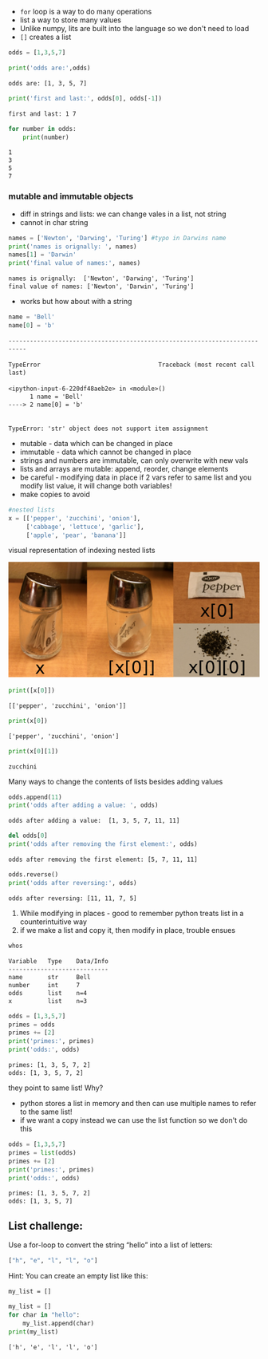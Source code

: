 
* `for` loop is a way to do many operations
* list a way to store many values
* Unlike numpy, lits are built into the language so we don't need to load 
* `[]` creates a list


```python
odds = [1,3,5,7]
```


```python
print('odds are:',odds)
```

    odds are: [1, 3, 5, 7]



```python
print('first and last:', odds[0], odds[-1])
```

    first and last: 1 7



```python
for number in odds:
    print(number)
```

    1
    3
    5
    7


### mutable and immutable objects
* diff in strings and lists: we can change vales in a list, not string
* cannot in char string


```python
names = ['Newton', 'Darwing', 'Turing'] #typo in Darwins name
print('names is orignally: ', names)
names[1] = 'Darwin'
print('final value of names:', names)
```

    names is orignally:  ['Newton', 'Darwing', 'Turing']
    final value of names: ['Newton', 'Darwin', 'Turing']


* works but how about with a string


```python
name = 'Bell'
name[0] = 'b'
```


    ---------------------------------------------------------------------------

    TypeError                                 Traceback (most recent call last)

    <ipython-input-6-220df48aeb2e> in <module>()
          1 name = 'Bell'
    ----> 2 name[0] = 'b'
    

    TypeError: 'str' object does not support item assignment


* mutable - data which can be changed in place
* immutable - data which cannot be changed in place 
* strings and numbers are immutable, can only overwrite with new vals
* lists and arrays are mutable: append, reorder, change elements
* be careful - modifying data in place if 2 vars refer to same list and you modify list value, it will change both variables! 
* make copies to avoid


```python
#nested lists
x = [['pepper', 'zucchini', 'onion'],
     ['cabbage', 'lettuce', 'garlic'],
     ['apple', 'pear', 'banana']]
```

visual representation of indexing nested lists

![accessing nested lists](img/indexing_lists_python.png)


```python
print([x[0]])
```

    [['pepper', 'zucchini', 'onion']]



```python
print(x[0])
```

    ['pepper', 'zucchini', 'onion']



```python
print(x[0][1])
```

    zucchini


Many ways to change the contents of lists besides adding values


```python
odds.append(11)
print('odds after adding a value: ', odds)
```

    odds after adding a value:  [1, 3, 5, 7, 11, 11]



```python
del odds[0]
print('odds after removing the first element:', odds)
```

    odds after removing the first element: [5, 7, 11, 11]



```python
odds.reverse()
print('odds after reversing:', odds)
```

    odds after reversing: [11, 11, 7, 5]


1. While modifying in places - good to remember python treats list in a counterintuitive way
2. if we make a list and copy it, then modify in place, trouble ensues


```python
whos
```

    Variable   Type    Data/Info
    ----------------------------
    name       str     Bell
    number     int     7
    odds       list    n=4
    x          list    n=3



```python
odds = [1,3,5,7]
primes = odds
primes += [2]
print('primes:', primes)
print('odds:', odds)
```

    primes: [1, 3, 5, 7, 2]
    odds: [1, 3, 5, 7, 2]


they point to same list! Why?
* python stores a list in memory and then can use multiple names to refer to the same list! 
* if we want a copy instead we can use the list function so we don't do this



```python
odds = [1,3,5,7]
primes = list(odds)
primes += [2]
print('primes:', primes)
print('odds:', odds)
```

    primes: [1, 3, 5, 7, 2]
    odds: [1, 3, 5, 7]


## List challenge:

Use a for-loop to convert the string “hello” into a list of letters:

```python
["h", "e", "l", "l", "o"]
```

Hint: You can create an empty list like this:

```
my_list = []
```


```python
my_list = []
for char in "hello":
    my_list.append(char)
print(my_list)
```

    ['h', 'e', 'l', 'l', 'o']



```python

```
